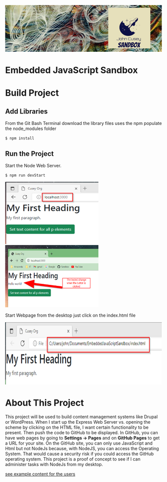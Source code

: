 <img src="https://github.com/johncuseysan/GettingStarted/blob/main/SanBanner.png" alt="John Cusey Sandbox Logo" height="150" width="1000">

# Embedded JavaScript Sandbox 

# Build Project    
## Add Libraries    

From the Git Bash Terminal download the library files uses the npm populate the node_modules folder     

```
$ npm install
```   
## Run the Project     

Start the Node Web Server. 
```
$ npm run devStart
```

<img src="https://github.com/johncuseysan/GettingStarted/blob/main/RepositoriesImages/StartupFunctions/ExpressWebServer.png" alt="Express Web Server" height="200" width="300">

<img src="https://github.com/johncuseysan/GettingStarted/blob/main/RepositoriesImages/StartupFunctions/ButtonClick.png" alt="ButtonClick" height="200" width="300">




Start Webpage from the desktop just click on the index.html file 

<img src="https://github.com/johncuseysan/GettingStarted/blob/main/RepositoriesImages/StartupFunctions/ClickOnHtml.png" alt="Express Web Server" height="200" width="600">

# About This Project 

This project will be used to build content management systems like Drupal or  WordPress. When I start up the Express Web Server vs. opening the scheme by clicking on the HTML file, I want certain functionality to be present. Then push the code to GitHub to be displayed. In GitHub, you can have web pages by going to **Settings -> Pages** and on **GitHub Pages** to get a URL for your site. On the GitHub site, you can only use JavaScript and Html but not NodeJs because, with NodeJS, you can access the Operating System. That would cause a security risk if you could access the GitHub operating system. This project is a proof of concept to see if I can administer tasks with NodeJs from my desktop.

[see example content for the users](https://johncuseysan.github.io/StartupFunctions/)
